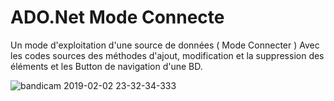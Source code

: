 # ADO.Net Mode Connecte

Un mode d'exploitation d'une source de données ( Mode Connecter ) Avec les codes sources des méthodes d'ajout, modification et la suppression des éléments  et les Button de navigation d'une BD. 

![bandicam 2019-02-02 23-32-34-333](https://user-images.githubusercontent.com/46169333/52170051-84bbd700-273a-11e9-8269-1eb24c44d5b1.png)




